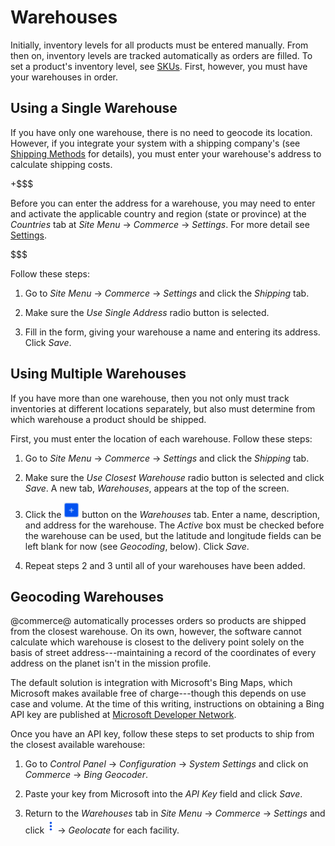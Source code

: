 # Warehouses [](id=warehouses)

Initially, inventory levels for all products must be entered manually. From then
on, inventory levels are tracked automatically as orders are filled. To set
a product's inventory level, see
[SKUs](/web/liferay-emporio/documentation/-/knowledge_base/1.0/skus#inventory).
First, however, you must have your warehouses in order.

## Using a Single Warehouse [](id=using-a-single-warehouse)

If you have only one warehouse, there is no need to geocode its location.
However, if you integrate your system with a shipping company's (see 
[Shipping Methods](/web/liferay-emporio/documentation/-/knowledge_base/1-0/shipping-methods)
for details), you must enter your warehouse's address to calculate shipping
costs.

+$$$

Before you can enter the address for a warehouse, you may need to enter and
activate the applicable country and region (state or province) at the
*Countries* tab at *Site Menu* &rarr; *Commerce* &rarr; *Settings*. For more
detail see
[Settings](/web/liferay-emporio/documentation/-knowledge_base/1-0/countries).

$$$

Follow these steps:

1.  Go to *Site Menu* &rarr; *Commerce* &rarr; *Settings* and click the
    *Shipping* tab.

2.  Make sure the *Use Single Address* radio button is selected.

3.  Fill in the form, giving your warehouse a name and entering its address.
    Click *Save*.

## Using Multiple Warehouses [](id=using-multiple-warehouses)

If you have more than one warehouse, then you not only must track inventories at
different locations separately, but also must determine from which warehouse
a product should be shipped.

First, you must enter the location of each warehouse. Follow these steps:

1.  Go to *Site Menu* &rarr; *Commerce* &rarr; *Settings* and click the
    *Shipping* tab.

2.  Make sure the *Use Closest Warehouse* radio button is selected and click
    *Save*. A new tab, *Warehouses*, appears at the top of the screen.

3.  Click the ![Add](../images/icon-add.png) button on the *Warehouses* tab.
    Enter a name, description, and address for the warehouse. The *Active* box
    must be checked before the warehouse can be used, but the
    latitude and longitude fields can be left blank for now (see *Geocoding*,
    below). Click *Save*.

4.  Repeat steps 2 and 3 until all of your warehouses have been added.

## Geocoding Warehouses [](id=geocoding-warehouses)

@commerce@ automatically processes orders so products are shipped from the
closest warehouse. On its own, however, the software cannot calculate which
warehouse is closest to the delivery point solely on the basis of street
address---maintaining a record of the coordinates of every address on the planet
isn't in the mission profile.

The default solution is integration with Microsoft's Bing Maps, which Microsoft
makes available free of charge---though this depends on use case and volume. At
the time of this writing, instructions on obtaining a Bing API key are published
at [Microsoft Developer Network](https://msdn.microsoft.com/en-us/library/ff428642.aspx).

Once you have an API key, follow these steps to set products to ship from the
closest available warehouse:

1.  Go to *Control Panel* &rarr; *Configuration* &rarr; *System Settings* and
    click on *Commerce* &rarr; *Bing Geocoder*.

2.  Paste your key from Microsoft into the *API Key* field and click *Save*.

3.  Return to the *Warehouses* tab in *Site Menu* &rarr; *Commerce* &rarr;
    *Settings* and click ![options](../images/icon-options.png) &rarr;
    *Geolocate* for each facility.
